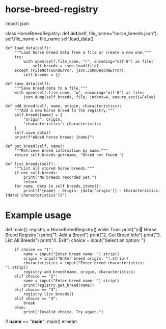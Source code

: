 # horse-breed-registry
import json

class HorseBreedRegistry:
    def __init__(self, file_name="horse_breeds.json"):
        self.file_name = file_name
        self.load_data()

    def load_data(self):
        """Load horse breed data from a file or create a new one."""
        try:
            with open(self.file_name, "r", encoding="utf-8") as file:
                self.breeds = json.load(file)
        except (FileNotFoundError, json.JSONDecodeError):
            self.breeds = {}

    def save_data(self):
        """Save breed data to a file."""
        with open(self.file_name, "w", encoding="utf-8") as file:
            json.dump(self.breeds, file, indent=4, ensure_ascii=False)

    def add_breed(self, name, origin, characteristics):
        """Add a new horse breed to the registry."""
        self.breeds[name] = {
            "origin": origin,
            "characteristics": characteristics
        }
        self.save_data()
        print(f"Added horse breed: {name}")

    def get_breed(self, name):
        """Retrieve breed information by name."""
        return self.breeds.get(name, "Breed not found.")

    def list_breeds(self):
        """List all stored horse breeds."""
        if not self.breeds:
            print("No breeds recorded yet.")
            return
        for name, data in self.breeds.items():
            print(f"{name} - Origin: {data['origin']} - Characteristics: {data['characteristics']}")

# Example usage
def main():
    registry = HorseBreedRegistry()
    while True:
        print("\n🐎 Horse Breed Registry")
        print("1. Add a Breed")
        print("2. Get Breed Info")
        print("3. List All Breeds")
        print("4. Exit")
        choice = input("Select an option: ")
        
        if choice == "1":
            name = input("Enter breed name: ").strip()
            origin = input("Enter breed origin: ").strip()
            characteristics = input("Enter breed characteristics: ").strip()
            registry.add_breed(name, origin, characteristics)
        elif choice == "2":
            name = input("Enter breed name: ").strip()
            print(registry.get_breed(name))
        elif choice == "3":
            registry.list_breeds()
        elif choice == "4":
            break
        else:
            print("Invalid choice. Try again.")

if __name__ == "__main__":
    main()
егнеап
